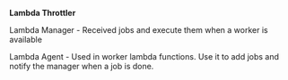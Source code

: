 **Lambda Throttler**

Lambda Manager - Received jobs and execute them when a worker is available

Lambda Agent - Used in worker lambda functions. Use it to add jobs and notify the manager when a job is done.

